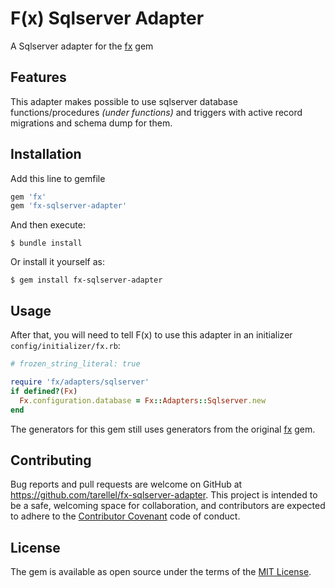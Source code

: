 # F(x) Sqlserver Adapter

A Sqlserver adapter for the [fx](https://github.com/teoljungberg/fx) gem

## Features

This adapter makes possible to use sqlserver database functions/procedures _(under functions)_ and triggers with active record migrations and schema dump for them.

## Installation

Add this line to gemfile

```ruby
gem 'fx'
gem 'fx-sqlserver-adapter'
```

And then execute:

    $ bundle install

Or install it yourself as:

    $ gem install fx-sqlserver-adapter

## Usage

After that, you will need to tell F(x) to use this adapter in an initializer `config/initializer/fx.rb`:

```ruby
# frozen_string_literal: true

require 'fx/adapters/sqlserver'
if defined?(Fx)
  Fx.configuration.database = Fx::Adapters::Sqlserver.new
end
```

The generators for this gem still uses generators from the original [fx](https://github.com/teoljungberg/fx#great-how-do-i-create-a-trigger-and-a-function) gem.

## Contributing

Bug reports and pull requests are welcome on GitHub at https://github.com/tarellel/fx-sqlserver-adapter.
This project is intended to be a safe, welcoming space for collaboration, and contributors are expected to adhere to the [Contributor Covenant](http://contributor-covenant.org/) code of conduct.

## License

The gem is available as open source under the terms of the [MIT License](https://opensource.org/licenses/MIT).
